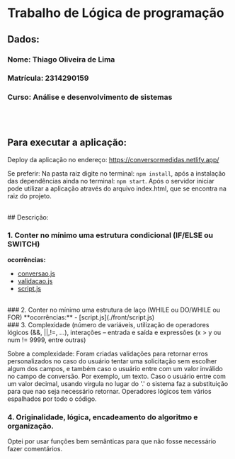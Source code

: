 # Trabalho de Lógica de programação

## Dados:

### **Nome:** Thiago Oliveira de Lima
### **Matrícula:** 2314290159
### **Curso:** Análise e desenvolvimento de sistemas

<br><br>
## Para executar a aplicação:
Deploy da aplicação no endereço: https://conversormedidas.netlify.app/

Se preferir: 
Na pasta raiz digite no terminal: ``npm install``, após a instalação das dependências ainda no terminal: ``npm start``. Após o servidor iniciar pode utilizar a aplicação através do arquivo index.html, que se encontra na raiz do projeto.


<br>
## Descrição:

### 1. Conter no mínimo uma estrutura condicional (IF/ELSE ou SWITCH)
**ocorrências:**
- [conversao.js](./back/src/controllers/conversao.js)
- [validacao.js](./back/src/middlewares/validacao.js)
- [script.js](./front/script.js)
<br>
### 2. Conter no mínimo uma estrutura de laço (WHILE ou DO/WHILE ou FOR)
**ocorrências:**
- [script.js](./front/script.js)
<br>
### 3. Complexidade (número de variáveis, utilização de operadores lógicos (&&, ||,!=, ...),  interações – entrada e saída e expressões (x > y ou num != 9999, entre outras)

Sobre a complexidade: Foram criadas validações para retornar erros personalizados no caso do usuário tentar uma solicitação sem escolher algum dos campos, e também caso o usuário entre com um valor inválido no campo de conversão. Por exemplo, um texto. Caso o usuário entre com um valor decimal, usando virgula no lugar do '.' o sistema faz a substituição para que nao seja necessário retornar.
Operadores lógicos tem vários espalhados por todo o código.

### 4. Originalidade, lógica, encadeamento do algoritmo e organização.
Optei por usar funções bem semânticas para que não fosse necessário fazer comentários.